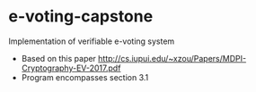 # e-voting-capstone
Implementation of verifiable e-voting system
* Based on this paper http://cs.iupui.edu/~xzou/Papers/MDPI-Cryptography-EV-2017.pdf
* Program encompasses section 3.1
